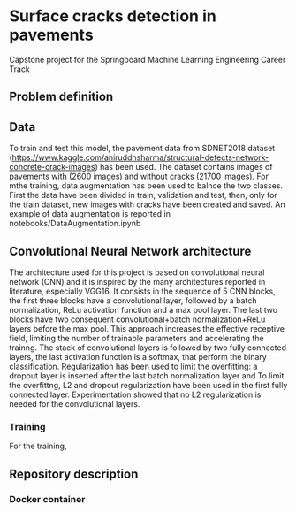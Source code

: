 # Surface cracks detection in pavements

Capstone project for the Springboard Machine Learning Engineering Career Track

## Problem definition



## Data

To train and test this model, the pavement data from SDNET2018 dataset (https://www.kaggle.com/aniruddhsharma/structural-defects-network-concrete-crack-images) has been used. The dataset contains images of pavements with (2600 images) and without cracks (21700 images). For mthe training, data augmentation has been used to balnce the two classes. First the data have been divided in train, validation and test, then, only for the train dataset, new images with cracks have been created and saved. An example of data augmentation is reported in notebooks/DataAugmentation.ipynb  

## Convolutional Neural Network architecture

The architecture used for this project is based on convolutional neural network (CNN) and it is inspired by the many architectures reported in literature, especially VGG16. It consists in the sequence of 5 CNN blocks, the first three blocks have a convolutional layer, followed by a batch normalization, ReLu activation function and a max pool layer. The last two blocks have two consequent convolutional+batch normalization+ReLu layers before the max pool. This approach increases the effective receptive field, limiting the number of trainable parameters and accelerating the trainng. 
The stack of convolutional layers is followed by two fully connected layers, the last activation function is a softmax, that perform the binary classification.
Regularization has been used to limit the overfitting: a dropout layer is inserted after the last batch normalization layer and 
To limit the overfittng, L2 and dropout regularization have been used in the first fully connected layer. Experimentation showed that no L2 regularization is needed for the convolutional layers.

### Training

For the training,  

## Repository description



### Docker container